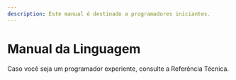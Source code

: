 ```yaml
---
description: Este manual é destinado a programadores iniciantes.
---
```


# Manual da Linguagem

Caso você seja um programador experiente, consulte a Referência Técnica.
